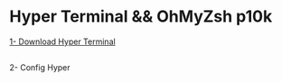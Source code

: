 # Hyper Terminal && OhMyZsh p10k

[1- Download Hyper Terminal](https://releases.hyper.is/download/deb)

##
2- Config Hyper 

